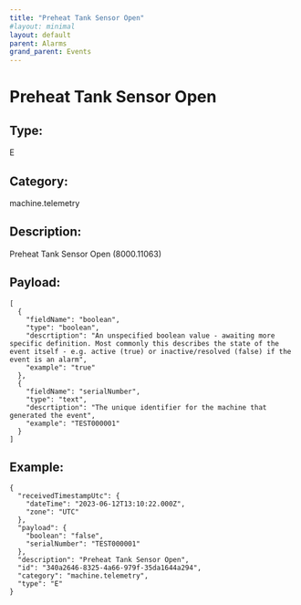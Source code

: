 ```yaml
---
title: "Preheat Tank Sensor Open"
#layout: minimal
layout: default
parent: Alarms
grand_parent: Events
---
```


# Preheat Tank Sensor Open

## Type:

E

## Category:

machine.telemetry

## Description: 

Preheat Tank Sensor Open (8000.11063)

## Payload:

```
[
  {
    "fieldName": "boolean",
    "type": "boolean",
    "descrtiption": "An unspecified boolean value - awaiting more specific definition. Most commonly this describes the state of the event itself - e.g. active (true) or inactive/resolved (false) if the event is an alarm",
    "example": "true"
  },
  {
    "fieldName": "serialNumber",
    "type": "text",
    "descrtiption": "The unique identifier for the machine that generated the event",
    "example": "TEST000001"
  }
]
```

## Example:

```
{
  "receivedTimestampUtc": {
    "dateTime": "2023-06-12T13:10:22.000Z",
    "zone": "UTC"
  },
  "payload": {
    "boolean": "false",
    "serialNumber": "TEST000001"
  },
  "description": "Preheat Tank Sensor Open",
  "id": "340a2646-8325-4a66-979f-35da1644a294",
  "category": "machine.telemetry",
  "type": "E"
}
```
